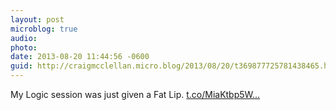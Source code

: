 ```yaml
---
layout: post
microblog: true
audio: 
photo: 
date: 2013-08-20 11:44:56 -0600
guid: http://craigmcclellan.micro.blog/2013/08/20/t369877725781438465.html
---
```

My Logic session was just given a Fat Lip. [t.co/MiaKtbp5W...](http://t.co/MiaKtbp5WI)
